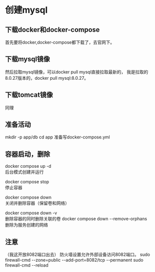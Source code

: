 # 创建mysql

## 下载docker和docker-compose
首先要将docker,docker-compose都下载了，去官网下。

## 下载mysql镜像
然后拉取mysql镜像，可以docker pull mysql直接拉取最新的，
我是拉取的8.0.27版本的，docker pull mysql:8.0.27。

## 下载tomcat镜像
同理

## 准备活动
mkdir -p app/db
cd app
准备写docker-compose.yml

## 容器启动，删除
docker compose up -d <br>
后台模式创建并运行

docker compose stop <br>
停止容器

docker compose down <br>
关闭并删除容器（保留卷和网络）

docker compose down -v <br>
删除容器的同时删除关联的卷
docker compose down --remove-orphans <br>
删除为服务创建的网络

## 注意
（我这开放8082端口出去）
防火墙设置允许外部设备访问8082端口。
sudo firewall-cmd --zone=public --add-port=8082/tcp --permanent
sudo firewall-cmd --reload
